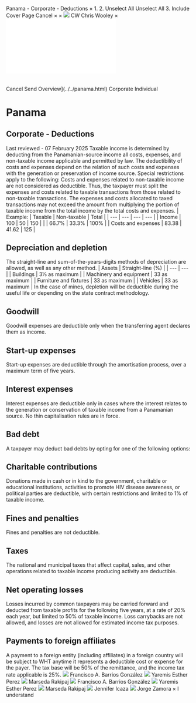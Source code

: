 Panama - Corporate - Deductions
×
1.
2.
Unselect All
Unselect All
3.
Include Cover Page
Cancel
×
×
![](../../-/media/world-wide-tax-summaries/attachments/global---chris-wooley.ashx%3Frev=ac5e5f3223b34096b1afc2a6009c7320&revision=ac5e5f32-23b3-4096-b1af-c2a6009c7320&hash=859B7ADC84DC2CBEC9760E9E6EE7DE6D0A8BFCDF)
CW
Chris Wooley
×
![](deductions.html)
######
Cancel
Send
Overview](../../panama.html)
Corporate
Individual
# Panama
## Corporate - Deductions
Last reviewed - 07 February 2025
Taxable income is determined by deducting from the Panamanian-source income all costs, expenses, and non-taxable income applicable and permitted by law. The deductibility of costs and expenses depend on the relation of such costs and expenses with the generation or preservation of income source. Special restrictions apply to the following:
Costs and expenses related to non-taxable income are not considered as deductible. Thus, the taxpayer must split the expenses and costs related to taxable transactions from those related to non-taxable transactions. The expenses and costs allocated to taxed transactions may not exceed the amount from multiplying the portion of taxable income from the total income by the total costs and expenses.
| Example: | Taxable | Non-taxable | Total |
| --- | --- | --- | --- |
| Income | 100 | 50 | 150 |
|  | 66.7% | 33.3% | 100% |
| Costs and expenses | 83.38 | 41.62 | 125 |
## Depreciation and depletion
The straight-line and sum-of-the-years-digits methods of depreciation are allowed, as well as any other method.
| Assets | Straight-line (%) |
| --- | --- |
| Buildings | 3⅓ as maximum |
| Machinery and equipment | 33 as maximum |
| Furniture and fixtures | 33 as maximum |
| Vehicles | 33 as maximum |
In the case of mines, depletion will be deductible during the useful life or depending on the state contract methodology.
## Goodwill
Goodwill expenses are deductible only when the transferring agent declares them as income.
## Start-up expenses
Start-up expenses are deductible through the amortisation process, over a maximum term of five years.
## Interest expenses
Interest expenses are deductible only in cases where the interest relates to the generation or conservation of taxable income from a Panamanian source. No thin capitalisation rules are in force.
## Bad debt
A taxpayer may deduct bad debts by opting for one of the following options:
## Charitable contributions
Donations made in cash or in kind to the government, charitable or educational institutions, activities to promote HIV disease awareness, or political parties are deductible, with certain restrictions and limited to 1% of taxable income.
## Fines and penalties
Fines and penalties are not deductible.
## Taxes
The national and municipal taxes that affect capital, sales, and other operations related to taxable income producing activity are deductible.
## Net operating losses
Losses incurred by common taxpayers may be carried forward and deducted from taxable profits for the following five years, at a rate of 20% each year, but limited to 50% of taxable income. Loss carrybacks are not allowed, and losses are not allowed for estimated income tax purposes.
## Payments to foreign affiliates
A payment to a foreign entity (including affiliates) in a foreign country will be subject to WHT anytime it represents a deductible cost or expense for the payer. The tax base will be 50% of the remittance, and the income tax rate applicable is 25%.
![](../../-/media/world-wide-tax-summaries/attachments/panama---francisco-barrios.ashx%3Frev=a27cc0c4bf394c4f9fb10deab9f495ee&revision=a27cc0c4-bf39-4c4f-9fb1-0deab9f495ee&hash=D080020EACFEB25C57623DFE258B24FC4263C368)
Francisco A. Barrios González
![](../../-/media/world-wide-tax-summaries/panamayaremis-esther-perezphoto-yppng20230117163743102.ashx%3Frev=0fccc6c65dff47cf89d26ac01c58f8f4&revision=0fccc6c6-5dff-47cf-89d2-6ac01c58f8f4&hash=02EB6FB7292D0D290CA3A352D71B1C434A0DEA7D)
Yaremis Esther Perez
![](../../-/media/world-wide-tax-summaries/panamamarseda-rakipajpanama--marseda-rakipajjpg20230117180927462.ashx%3Frev=e66069296cb24b34969dd74fe8d5e9d7&revision=e6606929-6cb2-4b34-969d-d74fe8d5e9d7&hash=E7FC0D8E57F71C820A215D89ACAC4473A14199AA)
Marseda Rakipaj
![](../../-/media/world-wide-tax-summaries/attachments/panama---francisco-barrios.ashx%3Frev=a27cc0c4bf394c4f9fb10deab9f495ee&revision=a27cc0c4-bf39-4c4f-9fb1-0deab9f495ee&hash=D080020EACFEB25C57623DFE258B24FC4263C368)
Francisco A. Barrios González
![](../../-/media/world-wide-tax-summaries/panamayaremis-esther-perezphoto-yppng20230117163743102.ashx%3Frev=0fccc6c65dff47cf89d26ac01c58f8f4&revision=0fccc6c6-5dff-47cf-89d2-6ac01c58f8f4&hash=02EB6FB7292D0D290CA3A352D71B1C434A0DEA7D)
Yaremis Esther Perez
![](../../-/media/world-wide-tax-summaries/panamamarseda-rakipajpanama--marseda-rakipajjpg20230117180927462.ashx%3Frev=e66069296cb24b34969dd74fe8d5e9d7&revision=e6606929-6cb2-4b34-969d-d74fe8d5e9d7&hash=E7FC0D8E57F71C820A215D89ACAC4473A14199AA)
Marseda Rakipaj
![](../../-/media/world-wide-tax-summaries/panamajennifer-icazaphoto-jipng20230117164825731.ashx%3Frev=054bf96e7fa74ca9a73cc232717e360b&revision=054bf96e-7fa7-4ca9-a73c-c232717e360b&hash=70DFF195E4857CC77860D27FB3FD6D870EBE6F87)
Jennifer Icaza
![](../../-/media/world-wide-tax-summaries/panamajorge-zamorajorge-zamora-png20210720165246414.ashx%3Frev=52085654738e4b9a9299a274b61c87c0&revision=52085654-738e-4b9a-9299-a274b61c87c0&hash=3736F834A11ABDA38304063F5FE45F0E73577DBE)
Jorge Zamora
×
I understand